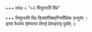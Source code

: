 +++
title = "०२ विभूतरातिं विप्र"

+++
विभू॑तरातिं विप्र चि॒त्रशो॑चिषम॒ग्निमी॑ळिष्व य॒न्तुर॑म् ।  
अ॒स्य मेध॑स्य सो॒म्यस्य॑ सोभरे॒ प्रेम॑ध्व॒राय॒ पूर्व्य॑म् ॥